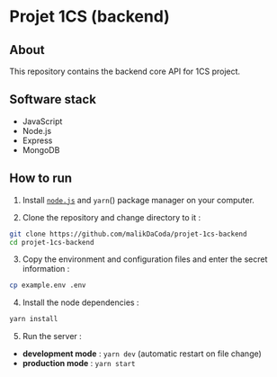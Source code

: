 # Projet 1CS (backend)

## About

This repository contains the backend core API for 1CS project.

## Software stack

- JavaScript
- Node.js
- Express
- MongoDB

## How to run

1. Install [`node.js`](https://nodejs.org/en/download/) and `yarn`() package manager on your computer.

2. Clone the repository and change directory to it :  

```bash
git clone https://github.com/malikDaCoda/projet-1cs-backend
cd projet-1cs-backend
```

3. Copy the environment and configuration files and enter the secret information :  

```bash
cp example.env .env
```

4. Install the node dependencies :  

```bash
yarn install
```

5. Run the server :  
  - **development mode** : `yarn dev` (automatic restart on file change)
  - **production mode** : `yarn start`
